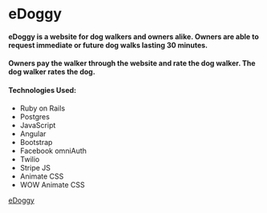 # eDoggy

#### eDoggy is a website for dog walkers and owners alike. Owners are able to request immediate or future dog walks lasting 30 minutes.

#### Owners pay the walker through the website and rate the dog walker. The dog walker rates the dog.

#### Technologies Used:
  - Ruby on Rails
  - Postgres
  - JavaScript
  - Angular
  - Bootstrap
  - Facebook omniAuth
  - Twilio
  - Stripe JS
  - Animate CSS
  - WOW Animate CSS

  [eDoggy](http://edoggy.herokuapp.com/)
